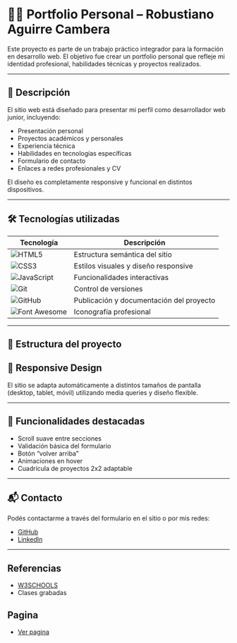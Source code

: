 # 🧑‍💻 Portfolio Personal – Robustiano Aguirre Cambera

Este proyecto es parte de un trabajo práctico integrador para la formación en desarrollo web. El objetivo fue crear un portfolio personal que refleje mi identidad profesional, habilidades técnicas y proyectos realizados.

---

## 📌 Descripción

El sitio web está diseñado para presentar mi perfil como desarrollador web junior, incluyendo:

- Presentación personal
- Proyectos académicos y personales
- Experiencia técnica
- Habilidades en tecnologías específicas
- Formulario de contacto
- Enlaces a redes profesionales y CV

El diseño es completamente responsive y funcional en distintos dispositivos.

---

## 🛠️ Tecnologías utilizadas

| Tecnología | Descripción |
|------------|-------------|
| ![HTML5](https://img.shields.io/badge/HTML5-E34F26?logo=html5&logoColor=white) | Estructura semántica del sitio |
| ![CSS3](https://img.shields.io/badge/CSS3-1572B6?logo=css3&logoColor=white) | Estilos visuales y diseño responsive |
| ![JavaScript](https://img.shields.io/badge/JavaScript-F7DF1E?logo=javascript&logoColor=black) | Funcionalidades interactivas |
| ![Git](https://img.shields.io/badge/Git-F05032?logo=git&logoColor=white) | Control de versiones |
| ![GitHub](https://img.shields.io/badge/GitHub-181717?logo=github&logoColor=white) | Publicación y documentación del proyecto |
| ![Font Awesome](https://img.shields.io/badge/Font%20Awesome-339AF0?logo=fontawesome&logoColor=white) | Iconografía profesional |

---

## 📁 Estructura del proyecto

## 📱 Responsive Design

El sitio se adapta automáticamente a distintos tamaños de pantalla (desktop, tablet, móvil) utilizando media queries y diseño flexible.

---

## 🚀 Funcionalidades destacadas

- Scroll suave entre secciones
- Validación básica del formulario
- Botón “volver arriba”
- Animaciones en hover
- Cuadrícula de proyectos 2x2 adaptable

---

## 📬 Contacto

Podés contactarme a través del formulario en el sitio o por mis redes:

- [GitHub](https://github.com/Robustiano23)
- [LinkedIn](https://www.linkedin.com/in/robustiano-aguirre-cambera-028b03352)

---

## Referencias

- [W3SCHOOLS](https://www.w3schools.com/)
- Clases grabadas

## Pagina
- [Ver pagina](https://robustiano23.github.io/Portfolio-personal-Aguirre-Cambera-Robustiano/)
